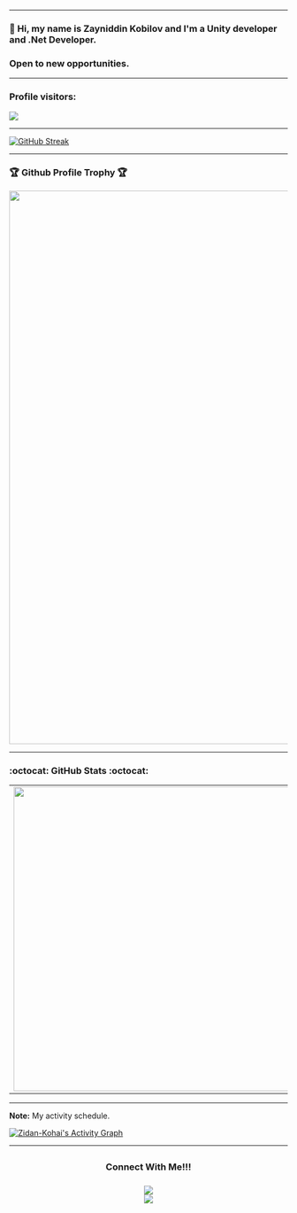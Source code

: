 * * *
<p align="center">
  
<h3>👋 Hi, my name is Zayniddin Kobilov and I'm a Unity developer and .Net Developer.</h3>


<h3>Open to new opportunities.</h3>
</p>

***

<p align="center"></p>
<p>
  <h3>Profile visitors:</h3>
  <img src="https://count.kjchmc.cn/get/@:Zidan-kohai?theme=gelbooru" />
</p>


* * *

[![GitHub Streak](https://streak-stats.demolab.com?user=Zidan-kohai&theme=blood-dark)](https://git.io/streak-stats)

* * *

### 🏆 Github Profile Trophy 🏆

<p align="center">
<img width=1000 src="https://github-profile-trophy.vercel.app/?username=Zidan-kohai&column=8&theme=juicyfresh&no-bg=true&no-frame=true"/>
</p>

* * *

###  :octocat: **GitHub Stats** :octocat:

<p align="center">
  <table>
  <tr>
      <td><img width="550px" align="left" src="https://github-readme-stats.vercel.app/api?username=Zidan-kohai&hide_border=true&count_private=false&layout=compact&hide_title=true&show_icons=true&theme=material-palenight"/></td>
      <td><img width="550px" src="https://github-readme-stats.vercel.app/api/top-langs/?username=Zidan-kohai&hide=html&layout=compact&hide_border=true&hide_title=true&theme=material-palenight" /></td>
  </tr>   
</table>
</p>

* * *

<b>Note:</b> My activity schedule.
  
  <!-- https://github.com/ashutosh00710/github-readme-activity-graph -->

  <a href="https://github.com/ashutosh00710/github-readme-activity-graph"><img alt="Zidan-Kohai's Activity Graph" src="https://github-readme-activity-graph.vercel.app/graph/?username=Zidan-Kohai&bg_color=1F222E&color=F8D866&line=F85D7F&point=FFFFFF&hide_border=true" /></a>
  
* * *

<div align="center">
<h3 align="center">Connect With Me!!!<img align="center" height="33px" /></h3>
<center>
 <a href="https://mail.google.com/mail/?view=cm&fs=1&to=zidankohai@gmail.com"><img src="https://img.icons8.com/fluent/50/000000/gmail--v2.png"></a>
</center>
<a href="https://telegram.me/Zayniddin_Kobilov"><img src="https://img.icons8.com/color/50/000000/telegram-app--v2.png"></a>
</center>
  <!--https://github.com/DenverCoder1-->
</div> 
